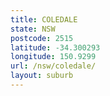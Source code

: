 ```yaml
---
title: COLEDALE
state: NSW
postcode: 2515
latitude: -34.300293
longitude: 150.9299
url: /nsw/coledale/
layout: suburb
---
```

